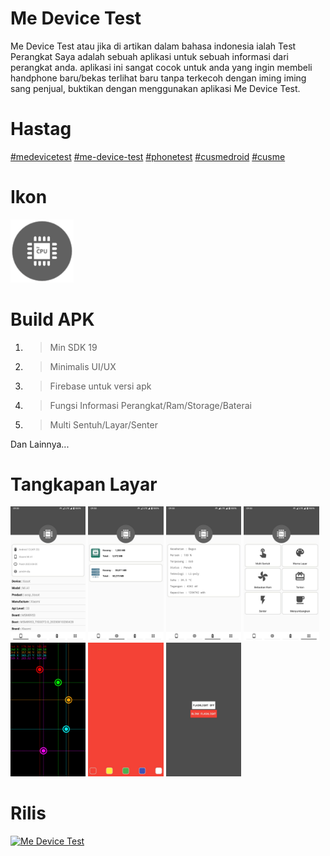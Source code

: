 # Me Device Test
Me Device Test atau jika di artikan dalam bahasa indonesia ialah Test Perangkat Saya adalah sebuah aplikasi untuk sebuah informasi dari perangkat anda. aplikasi ini sangat cocok untuk anda yang ingin membeli handphone baru/bekas terlihat baru tanpa terkecoh dengan iming iming sang penjual, buktikan dengan menggunakan aplikasi Me Device Test.

# Hastag
[#medevicetest](https://cusmedroid.github.io/Me-Device-Test) [#me-device-test](https://cusmedroid.github.io/Me-Device-Test) [#phonetest](https://cusmedroid.github.io/Me-Device-Test) [#cusmedroid](https://cusmedroid.github.io/) [#cusme](https://cusmedroid.github.io/)

# Ikon
[<img alt="Me Device Test" title="Me Device Test" width="20%" src="assets/icon/icon.png" />](https://cusmedroid.github.io/Me-Device-Test/assets/icon/icon.png)

# Build APK
1. > Min SDK 19
2. > Minimalis UI/UX
3. > Firebase untuk versi apk
4. > Fungsi Informasi Perangkat/Ram/Storage/Baterai
5. > Multi Sentuh/Layar/Senter

Dan Lainnya...

# Tangkapan Layar
[<img alt="Me Device Test" title="Me Device Test" width="23.9%" src="assets/img/ss_mdt_01.jpg" />](https://cusmedroid.github.io/Me-Device-Test/assets/img/ss_mdt_01.jpg) [<img alt="Me Device Test" title="Me Device Test" width="23.9%" src="assets/img/ss_mdt_02.jpg" />](https://cusmedroid.github.io/Me-Device-Test/assets/img/ss_mdt_02.jpg) [<img alt="Me Device Test" title="Me Device Test" width="23.9%" src="assets/img/ss_mdt_03.jpg" />](https://cusmedroid.github.io/Me-Device-Test/assets/img/ss_mdt_03.jpg) [<img alt="Me Device Test" title="Me Device Test" width="23.9%" src="assets/img/ss_mdt_04.jpg" />](https://cusmedroid.github.io/Me-Device-Test/assets/img/ss_mdt_04.jpg) [<img alt="Me Device Test" title="Me Device Test" width="23.9%" src="assets/img/ss_mdt_05.jpg" />](https://cusmedroid.github.io/Me-Device-Test/assets/img/ss_mdt_05.jpg) [<img alt="Me Device Test" title="Me Device Test" width="23.9%" src="assets/img/ss_mdt_06.jpg" />](https://cusmedroid.github.io/Me-Device-Test/assets/img/ss_mdt_06.jpg) [<img alt="Me Device Test" title="Me Device Test" width="23.9%" src="assets/img/ss_mdt_07.jpg" />](https://cusmedroid.github.io/Me-Device-Test/assets/img/ss_mdt_07.jpg)

# Rilis
[<img alt="Me Device Test" title="Me Device Test" width="25%" src="https://upload.wikimedia.org/wikipedia/commons/7/78/Google_Play_Store_badge_EN.svg" />](https://play.google.com/store/apps/details?id=cusmedroid.github.io.medevicetest&pcampaignid=web_share)
